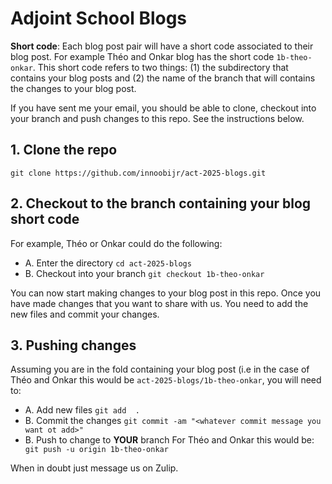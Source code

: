 # Adjoint School Blogs

**Short code**: Each blog post pair will have a short code associated to their blog post. For example Théo and Onkar blog has the short code `1b-theo-onkar`. This short code refers to two things: (1) the subdirectory that contains your blog posts and (2) the name of the branch that will contains the changes to your blog post.

If you have sent me your email, you should be able to clone, checkout into your branch and push changes to this repo. See the instructions below. 

## 1. Clone the repo
```git clone https://github.com/innoobijr/act-2025-blogs.git```

## 2. Checkout to the branch containing your blog short code
For example, Théo or Onkar could do the following:
* A. Enter the directory
```cd act-2025-blogs```
* B. Checkout into your branch
```git checkout 1b-theo-onkar```

You can now start making changes to your blog post in this repo. Once you have made changes that you want to share with us. You need to add the new files and commit your changes.
## 3. Pushing changes
Assuming you are in the fold containing your blog post (i.e in the case of Théo and Onkar this would be `act-2025-blogs/1b-theo-onkar`, you will need to:
* A. Add new files
   ```git add  .```
* B. Commit the changes
  ```git commit -am "<whatever commit message you want ot add>" ```
* B. Push to change to **YOUR** branch
  For Théo and Onkar this would be:
  ``` git push -u origin 1b-theo-onkar```

When in doubt just message us on Zulip.
